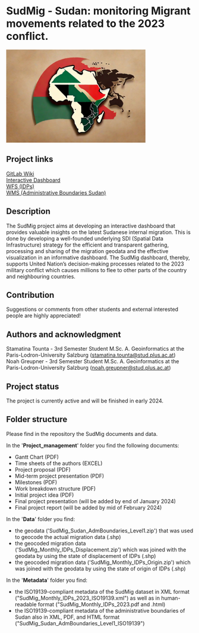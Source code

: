 # SudMig - **Sud**an: monitoring **Mig**rant movements related to the 2023 conflict.

<img src="Logo/SudMig_Logo.jpg" alt="SudMig Logo" height=250px/>

## Project links 
[GitLab Wiki](https://git.sbg.ac.at/s1095729/sdi_sudan_migration/-/wikis/Home) <br>
[Interactive Dashboard](https://geoportal22s.zgis.at/portal/apps/insights/index.html#/edit/94ecaf65cf844b3b8994069b97a63b90) <br>
[WFS (IDPs)](https://zgis216.geo.sbg.ac.at/server/services/SudMig_Monthly_IDPs/MapServer/WFSServer) <br>
[WMS (Administrative Boundaries Sudan)](https://zgis216.geo.sbg.ac.at/server/services/SudMig_Sudan_States_AdminLevel1/MapServer/WMSServer) <br>

## Description
The SudMig project aims at developing an interactive dashboard that provides valuable insights on the latest Sudanese internal migration. This is done by developing a well-founded underlying SDI (Spatial Data Infrastructure) strategy for the efficient and transparent gathering, processing and sharing of the migration geodata and the effective visualization in an informative dashboard. The SudMig dashboard, thereby, supports United Nation’s decision-making processes related to the 2023 military conflict which causes millions to flee to other parts of the country and neighbouring countries.     

## Contribution
Suggestions or comments from other students and external interested people are highly appreciated! 

## Authors and acknowledgment
Stamatina Tounta - 3rd Semester Student M.Sc. A. Geoinformatics at the Paris-Lodron-University Salzburg (stamatina.tounta@stud.plus.ac.at) <br>
Noah Greupner - 3rd Semester Student M.Sc. A. Geoinformatics at the Paris-Lodron-University Salzburg (noah.greupner@stud.plus.ac.at) 

## Project status
The project is currently active and will be finished in early 2024. 

## Folder structure
Please find in the repository the SudMig documents and data.

In the '**Project_management**' folder you find the following documents:
- Gantt Chart (PDF)
- Time sheets of the authors (EXCEL)
- Project proposal (PDF)
- Mid-term project presentation (PDF)
- Milestones (PDF)
- Work breakdown structure (PDF)
- Initial project idea (PDF)
- Final project presentation (will be added by end of January 2024)
- Final project report (will be added by mid of February 2024)

In the '**Data**' folder you find:
- the geodata ('SudMig_Sudan_AdmBoundaries_Level1.zip') that was used to geocode the actual migration data (.shp) <br>
- the geocoded migration data ('SudMig_Monthly_IDPs_Displacement.zip') which was joined with the geodata by using the state of displacement of IDPs (.shp) <br>
- the geocoded migration data ('SudMig_Monthly_IDPs_Origin.zip') which was joined with the geodata by using the state of origin of IDPs (.shp) <br>

In the '**Metadata**' folder you find:
- the ISO19139-compliant metadata of the SudMig dataset in XML format ("SudMig_Monthly_IDPs_2023_ISO19139.xml") as well as in human-readable format ("SudMig_Monthly_IDPs_2023.pdf and .html)
- the ISO19139-compliant metadata of the administrative boundaries of Sudan also in XML, PDF, and HTML format ("SudMig_Sudan_AdmBoundaries_Level1_ISO19139")    
